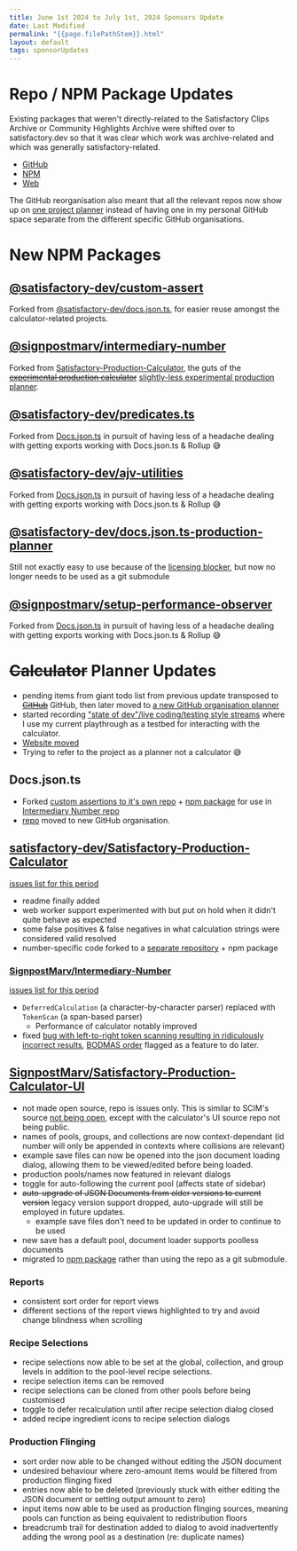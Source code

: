```yaml
---
title: June 1st 2024 to July 1st, 2024 Sponsors Update
date: Last Modified
permalink: "{{page.filePathStem}}.html"
layout: default
tags: sponsorUpdates
---
```

# Repo / NPM Package Updates

Existing packages that weren't directly-related to the Satisfactory Clips Archive or Community Highlights Archive were shifted over to satisfactory.dev so that it was clear which work was archive-related and which was generally satisfactory-related.
-   [GitHub](https://github.com/satisfactory-dev)
-   [NPM](https://www.npmjs.com/settings/satisfactory-dev/packages)
-   [Web](https://satisfactory.dev/)

The GitHub reorganisation also meant that all the relevant repos now show up on [one project planner](https://github.com/orgs/satisfactory-dev/projects/1) instead of having one in my personal GitHub space separate from the different specific GitHub organisations.

# New NPM Packages

## [@satisfactory-dev/custom-assert](https://www.npmjs.com/package/@satisfactory-dev/custom-assert)

Forked from [@satisfactory-dev/docs.json.ts](https://www.npmjs.com/package/@satisfactory-dev/docs.json.ts), for easier reuse amongst the calculator-related projects.

## [@signpostmarv/intermediary-number](https://www.npmjs.com/package/@signpostmarv/intermediary-number)

Forked from [Satisfactory-Production-Calculator](https://github.com/satisfactory-dev/Satisfactory-Production-Calculator), the guts of the ~~[experimental production calculator](https://tools.satisfactory.video/experimental-production-planner/)~~ [slightly-less experimental production planner](https://u8.satisfactory.dev/planner/).

## [@satisfactory-dev/predicates.ts](https://www.npmjs.com/package/@satisfactory-dev/predicates.ts)

Forked from [Docs.json.ts](https://www.npmjs.com/package/@satisfactory-dev/docs.json.ts) in pursuit of having less of a headache dealing with getting exports working with Docs.json.ts & Rollup 😅

## [@satisfactory-dev/ajv-utilities](https://www.npmjs.com/package/@satisfactory-dev/ajv-utilities)

Forked from [Docs.json.ts](https://www.npmjs.com/package/@satisfactory-dev/docs.json.ts) in pursuit of having less of a headache dealing with getting exports working with Docs.json.ts & Rollup 😅

## [@satisfactory-dev/docs.json.ts-production-planner](https://www.npmjs.com/package/@satisfactory-dev/docs.json.ts-production-planner)

Still not exactly easy to use because of the [licensing blocker](https://questions.satisfactorygame.com/post/65e5367dcd33105bd53f931f), but now no longer needs to be used as a git submodule

## [@signpostmarv/setup-performance-observer](https://www.npmjs.com/package/@signpostmarv/setup-performance-observer)

Forked from [Docs.json.ts](https://www.npmjs.com/package/@satisfactory-dev/docs.json.ts) in pursuit of having less of a headache dealing with getting exports working with Docs.json.ts & Rollup 😅

# ~~Calculator~~ Planner Updates

-   pending items from giant todo list from previous update transposed to ~~[GitHub](https://github.com/users/SignpostMarv/projects/1)~~ GitHub, then later moved to [a new GitHub organisation planner](https://github.com/orgs/satisfactory-dev/projects/1)
-   started recording ["state of dev"/live coding/testing style streams](https://gaming.signpostmarv.name/playlist/satisfactory-experimental-production-planner/) where I use my current playthrough as a testbed for interacting with the calculator.
- [Website moved](https://u8.satisfactory.dev/planner/)
- Trying to refer to the project as a planner not a calculator 😅

## Docs.json.ts

-   Forked [custom assertions to it's own repo](https://github.com/satisfactory-dev/Custom-Assert) + [npm package](https://www.npmjs.com/package/@satisfactory-dev/custom-assert) for use in [Intermediary Number repo](https://github.com/SignpostMarv/Intermediary-Number)
- [repo](https://github.com/satisfactory-dev/Docs.json.ts) moved to new GitHub organisation.

## [satisfactory-dev/Satisfactory-Production-Calculator](https://github.com/SignpostMarv/Satisfactory-Production-Calculator)

[issues list for this period](https://github.com/satisfactory-dev/Satisfactory-Production-Calculator/issues?q=updated%3A%3E=2024-06-01+updated%3A%3C=2024-07-01)

-   readme finally added
-   web worker support experimented with but put on hold when it didn't quite behave as expected
-   some false positives & false negatives in what calculation strings were considered valid resolved
-   number-specific code forked to a [separate repository](https://github.com/SignpostMarv/Intermediary-Number) + npm package

### [SignpostMarv/Intermediary-Number](https://github.com/SignpostMarv/Intermediary-Number/)

[issues list for this period](https://github.com/SignpostMarv/Intermediary-Number/issues?q=updated%3A%3E=2024-06-01+updated%3A%3C=2024-06-30)

-   `DeferredCalculation` (a character-by-character parser) replaced with `TokenScan` (a span-based parser)
	-   Performance of calculator notably improved
-   fixed [bug with left-to-right token scanning resulting in ridiculously incorrect results](https://github.com/SignpostMarv/Intermediary-Number/issues/6), [BODMAS order](https://github.com/SignpostMarv/Intermediary-Number/issues/7) flagged as a feature to do later.

## [SignpostMarv/Satisfactory-Production-Calculator-UI](https://github.com/SignpostMarv/Satisfactory-Production-Calculator-UI)

-   not made open source, repo is issues only. This is similar to SCIM's source [not being open](https://github.com/AnthorNet/SC-InteractiveMap/commit/ca243cad8b95b0c834fed07763696ba6fa9081f1), except with the calculator's UI source repo not being public.
-   names of pools, groups, and collections are now context-dependant (id number will only be appended in contexts where collisions are relevant)
-   example save files can now be opened into the json document loading dialog, allowing them to be viewed/edited before being loaded.
-   production pools/names now featured in relevant dialogs
-   toggle for auto-following the current pool (affects state of sidebar)
-   ~~auto-upgrade of JSON Documents from older versions to current version~~ legacy version support dropped, auto-upgrade will still be employed in future updates.
	-   example save files don't need to be updated in order to continue to be used
-   new save has a default pool, document loader supports poolless documents
-   migrated to [npm package](https://www.npmjs.com/package/@satisfactory-dev/docs.json.ts-production-planner) rather than using the repo as a git submodule.

### Reports

-   consistent sort order for report views
-   different sections of the report views highlighted to try and avoid change blindness when scrolling

### Recipe Selections

-   recipe selections now able to be set at the global, collection, and group levels in addition to the pool-level recipe selections.
-   recipe selection items can be removed
-   recipe selections can be cloned from other pools before being customised
-   toggle to defer recalculation until after recipe selection dialog closed
-   added recipe ingredient icons to recipe selection dialogs

### Production Flinging

-   sort order now able to be changed without editing the JSON document
-   undesired behaviour where zero-amount items would be filtered from production flinging fixed
-   entries now able to be deleted (previously stuck with either editing the JSON document or setting output amount to zero)
-   input items now able to be used as production flinging sources, meaning pools can function as being equivalent to redistribution floors
-   breadcrumb trail for destination added to dialog to avoid inadvertently adding the wrong pool as a destination (re: duplicate names)
